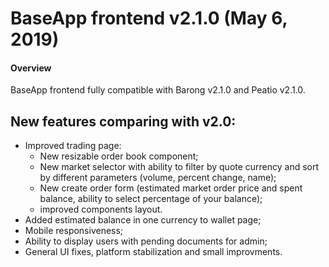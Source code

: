 # BaseApp frontend v2.1.0 (May 6, 2019)

#### Overview

BaseApp frontend fully compatible with Barong v2.1.0 and Peatio v2.1.0. 

## New features comparing with v2.0:

  -  Improved trading page:
        -  New resizable order book component; 
        -  New market selector with ability to filter by quote currency and sort by different parameters (volume, percent change, name);
        -  New create order form (estimated market order price and spent balance, ability to select percentage of your balance);
        -  improved components layout.
  - Added estimated balance in one currency to wallet page;
  - Mobile responsiveness;
  - Ability to display users with pending documents for admin;
  - General UI fixes, platform stabilization and small improvments.

